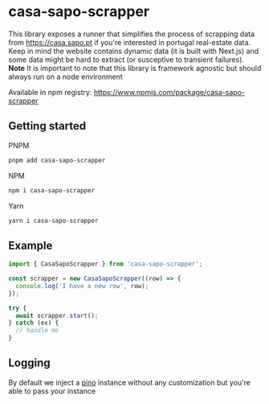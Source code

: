 # casa-sapo-scrapper

This library exposes a runner that simplifies the process of scrapping data from https://casa.sapo.pt if you're interested
in portugal real-estate data.
Keep in mind the website contains dynamic data (it is built with Next.js) and some data might be hard to extract (or susceptive to transient failures).
**Note** It is important to note that this library is framework agnostic but should always run on a node environment

Available in npm registry:
https://www.npmjs.com/package/casa-sapo-scrapper

## Getting started

PNPM

```sh
pnpm add casa-sapo-scrapper
```

NPM

```sh
npm i casa-sapo-scrapper
```

Yarn

```sh
yarn i casa-sapo-scrapper
```

## Example

```typescript
import { CasaSapoScrapper } from 'casa-sapo-scrapper';

const scrapper = new CasaSapoScrapper((row) => {
  console.log('I have a new row', row);
});

try {
  await scrapper.start();
} catch (ex) {
  // handle me
}
```

## Logging

By default we inject a [pino](https://github.com/pinojs/pino) instance without any customization but you're able to pass your instance

